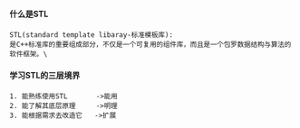 #### 什么是STL
    STL(standard template libaray-标准模板库): 
    是C++标准库的重要组成部分，不仅是一个可复用的组件库，而且是一个包罗数据结构与算法的软件框架。\
#### 学习STL的三层境界
    1. 能熟练使用STL       ->能用
    2. 能了解其底层原理     ->明理
    3. 能根据需求去改造它   ->扩展